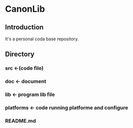 # CanonLib

## Introduction

It's a personal coda base repository.

## Directory

### src <-(code file)



### doc <- document

### lib <- program lib file

### platforms <- code running platforme and configure

### README.md




